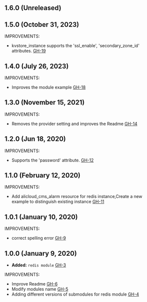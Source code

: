 ## 1.6.0 (Unreleased)
## 1.5.0 (October 31, 2023)

IMPROVEMENTS:

- kvstore_instance supports the 'ssl_enable', 'secondary_zone_id' attributes. [GH-19](https://github.com/alibabacloud-automation/terraform-alicloud-redis/pull/19)

## 1.4.0 (July 26, 2023)

IMPROVEMENTS:

- Improves the module example [GH-18](https://github.com/terraform-alicloud-modules/terraform-alicloud-redis/pull/18)

## 1.3.0 (November 15, 2021)

IMPROVEMENTS:

- Removes the provider setting and improves the Readme [GH-14](https://github.com/terraform-alicloud-modules/terraform-alicloud-redis/pull/14)

## 1.2.0 (Jun 18, 2020)

IMPROVEMENTS:

- Supports the 'password' attribute. [GH-12](https://github.com/terraform-alicloud-modules/terraform-alicloud-redis/pull/12)

## 1.1.0 (February 12, 2020)

IMPROVEMENTS:

- Add alicloud_cms_alarm resource for redis instance,Create a new example to distinguish existing instance [GH-11](https://github.com/terraform-alicloud-modules/terraform-alicloud-redis/pull/11)

## 1.0.1 (January 10, 2020)

IMPROVEMENTS:

- correct spelling error [GH-9](https://github.com/terraform-alicloud-modules/terraform-alicloud-redis/pull/9)

## 1.0.0 (January 9, 2020)

- **Added:** `redis module` [GH-3](https://github.com/terraform-alicloud-modules/terraform-alicloud-redis/pull/3)

IMPROVEMENTS:

- Improve Readme [GH-6](https://github.com/terraform-alicloud-modules/terraform-alicloud-redis/pull/6)
- Modify modules name [GH-5](https://github.com/terraform-alicloud-modules/terraform-alicloud-redis/pull/5)
- Adding different versions of submodules for redis module [GH-4](https://github.com/terraform-alicloud-modules/terraform-alicloud-redis/pull/4)
